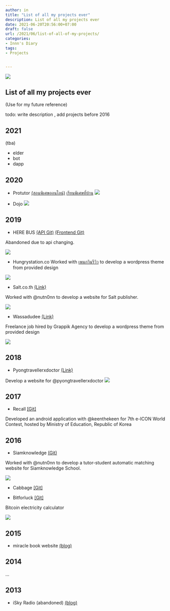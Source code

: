 ```yaml
---
author: in
title: "List of all my projects ever"
description: List of all my projects ever
date: 2021-06-20T20:56:00+07:00
draft: false
url: /2021/06/list-of-all-of-my-projects/
categories:
- Innn's Diary
tags:
- Projects


---
```

![](https://www.innnblog.com/wp-content/uploads/2014/03/1000_Cranes_for_Japan_Sans_Text-1-1024x640.jpg)



## List of all my projects ever

(Use for my future reference)

todo: write description , add projects before 2016

## 2021

(tba)
- elder
- bot
- dapp


## 2020

- Protutor [(สอนพิเศษออนไลน์)](https://protutor.in.th) [เรียนพิเศษที่บ้าน](https://protutor.in.th)
![](/img/2021/protutor.png)


- Dojo
![](/img/2021/dojomock.png)

## 2019

- HERE BUS 
[(API Git)](https://github.com/innneang/BusTrackAPI)
[(Frontend Git)](https://github.com/innneang/BusTrackAPP)

Abandoned due to api changing.

![](/img/2021/herebus.jpg)

- Hungrystation.co
Worked with [เพนกวินรีวิว](https://www.facebook.com/guinhungry) to develop a wordpress theme from provided design

![](/img/2021/hungry.png)


- Salt.co.th [(Link)](https://salt.co.th)

Worked with @nutn0nn to develop a website for Salt publisher.

![](/img/2021/salt.png)
- Wassadudee [(Link)](https://wassadudee.com)

Freelance job hired by Grappik Agency to develop a wordpress theme from provided design

![](/img/2021/wassadudee.png)


## 2018

- Pyongtravellerxdoctor [(Link)](https://pyongtravellerxdoctor.com)

Develop a website for @pyongtravellerxdoctor
![](/img/2021/pyong.png)

## 2017

- Recall [[Git]](https://github.com/keenthekeen/Recall)

Developed an android application with @keenthekeen for 7th e-ICON World Contest, hosted by Ministry of Education, Republic of Korea



## 2016
- Siamknowledge [(Git)](https://github.com/Nutn0n/siamknowledge)

Worked with @nutn0nn to develop a tutor-student automatic matching website for Siamknowledge School.

![](/img/2021/siamknowledge.png)

- Cabbage
[[Git]](https://github.com/innneang/Cabbage)

- Bitforluck [[Git]](https://github.com/innneang/bitforluck)

Bitcoin electricity calculator

![](/img/2021/bitforluck.png)


## 2015
- miracle book website [(blog)](https://www.innnblog.com/2015/10/miracle-website/)

## 2014
...

## 2013
- iSky Radio (abandoned) [(blog)](https://innnblog.com/2013/05/isky-in-thai/)

